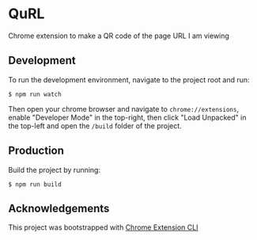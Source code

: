 # QuRL
Chrome extension to make a QR code of the page URL I am viewing

## Development

To run the development environment, navigate to the project root and run:

```shell
$ npm run watch
```

Then open your chrome browser and navigate to `chrome://extensions`, enable "Developer Mode" in the top-right, then click "Load Unpacked" in the top-left and open the `/build` folder of the project.

## Production

Build the project by running:

```shell
$ npm run build
```

## Acknowledgements

This project was bootstrapped with [Chrome Extension CLI](https://github.com/dutiyesh/chrome-extension-cli)